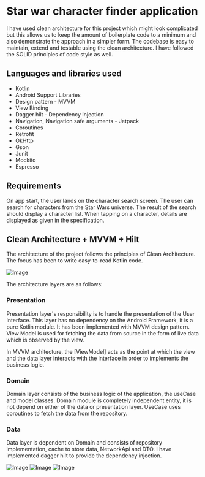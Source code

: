 
# Star war character finder application

I have used clean architecture for this project which might look complicated but this allows us to keep the amount of boilerplate code to a minimum and also demonstrate the approach in a simpler form. The codebase is easy to maintain, extend and testable using the clean architecture. I have followed the SOLID principles of code style as well.

## Languages and libraries used

* Kotlin
* Android Support Libraries
* Design pattern - MVVM
* View Binding
* Dagger hilt - Dependency Injection
* Navigation, Navigation safe arguments - Jetpack
* Coroutines
* Retrofit
* OkHttp
* Gson
* Junit
* Mockito
* Espresso

## Requirements

On app start, the user lands on the character search screen.
The user can search for characters from the Star Wars universe. The result of the search should display a character list.
When tapping on a character, details are displayed as given in the specification.

## Clean Architecture + MVVM + Hilt

The architecture of the project follows the principles of Clean Architecture. The focus has been to write easy-to-read Kotlin code.

![Image](clean_architecture_hilt.png?raw=true "Architecture diagram")

The architecture layers are as follows:

### Presentation

Presentation layer's responsibility is to handle the presentation of the User Interface. This layer has no dependency on the Android Framework, it is a pure Kotlin module.
It has been implemented with MVVM design pattern. View Model is used for fetching the data from source in the form of live data which is observed by the view.

In MVVM architecture, the [ViewModel] acts as the point at which the view and the data layer interacts with the interface in order to implements the business logic. 

### Domain

Domain layer consists of the business logic of the application, the useCase and model classes. Domain module is completely independent entity, it is not depend on either of the data or presentation layer.
UseCase uses coroutines to fetch the data from the repository.

### Data

Data layer is dependent on Domain and consists of repository implementation, cache to store data, NetworkApi and DTO. I have implemented dagger hilt to provide the dependency injection.

![Image](home_screen.png?raw=true "Home Screen")
![Image](search_character.png?raw=true "Search Screen")
![Image](character_details_screen.png?raw=true "Character Details Screen")
